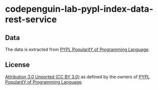 # codepenguin-lab-pypl-index-data-rest-service

## Data

The data is extracted from [PYPL PopularitY of Programming Language].

## License

[Attribution 3.0 Unported (CC BY 3.0)](https://creativecommons.org/licenses/by/3.0/) as defined by the owners
of [PYPL PopularitY of Programming Language].


[PYPL PopularitY of Programming Language]:(https://pypl.github.io)
